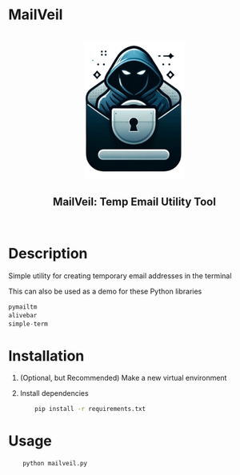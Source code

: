 # MailVeil
<p align=center>
  <br>
  <img src="assets/logo.png" alt="MailVeil" style="lemon" width="200">
  <br>
  <h2 align="center">MailVeil: Temp Email Utility Tool</h2>
  <br>
</p>

# Description
Simple utility for creating temporary email addresses in the terminal

This can also be used as a demo for these Python libraries
```python 
pymailtm
alivebar
simple-term
```

# Installation

1. (Optional, but Recommended) Make a new virtual environment
2. Install dependencies

    ``` bash 
        pip install -r requirements.txt
    ```

# Usage
```python
    python mailveil.py
```